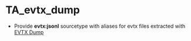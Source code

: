 # TA_evtx_dump

* Provide **evtx:jsonl** sourcetype with aliases for evtx files extracted with [EVTX Dump](https://github.com/omerbenamram/evtx)
